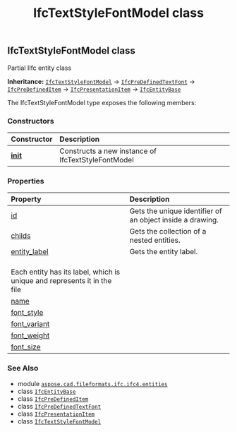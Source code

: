 ﻿---
title: IfcTextStyleFontModel class
second_title: Aspose.CAD for Python via .NET API References
description: 
type: docs
weight: 7140
url: /python-net/aspose.cad.fileformats.ifc.ifc4.entities/ifctextstylefontmodel/
is_root: false
---

## IfcTextStyleFontModel class

Partial IIfc entity class



**Inheritance:** [`IfcTextStyleFontModel`](/cad/python-net/aspose.cad.fileformats.ifc.ifc4.entities/ifctextstylefontmodel) → 
[`IfcPreDefinedTextFont`](/cad/python-net/aspose.cad.fileformats.ifc.ifc4.entities/ifcpredefinedtextfont) → 
[`IfcPreDefinedItem`](/cad/python-net/aspose.cad.fileformats.ifc.ifc4.entities/ifcpredefineditem) → 
[`IfcPresentationItem`](/cad/python-net/aspose.cad.fileformats.ifc.ifc4.entities/ifcpresentationitem) → 
[`IfcEntityBase`](/cad/python-net/aspose.cad.fileformats.ifc/ifcentitybase)



The IfcTextStyleFontModel type exposes the following members:

### Constructors
| Constructor | Description |
| :- | :- |
| [__init__](/cad/python-net/aspose.cad.fileformats.ifc.ifc4.entities/ifctextstylefontmodel/__init__/#) | Constructs a new instance of IfcTextStyleFontModel |


### Properties
| Property | Description |
| :- | :- |
| [id](/cad/python-net/aspose.cad.fileformats.ifc.ifc4.entities/ifctextstylefontmodel/id) | Gets the unique identifier of an object inside a drawing. |
| [childs](/cad/python-net/aspose.cad.fileformats.ifc.ifc4.entities/ifctextstylefontmodel/childs) | Gets the collection of a nested entities. |
| [entity_label](/cad/python-net/aspose.cad.fileformats.ifc.ifc4.entities/ifctextstylefontmodel/entity_label) | Gets the entity label.<br/>Each entity has its label, which is unique and represents it in the file |
| [name](/cad/python-net/aspose.cad.fileformats.ifc.ifc4.entities/ifctextstylefontmodel/name) |  |
| [font_style](/cad/python-net/aspose.cad.fileformats.ifc.ifc4.entities/ifctextstylefontmodel/font_style) |  |
| [font_variant](/cad/python-net/aspose.cad.fileformats.ifc.ifc4.entities/ifctextstylefontmodel/font_variant) |  |
| [font_weight](/cad/python-net/aspose.cad.fileformats.ifc.ifc4.entities/ifctextstylefontmodel/font_weight) |  |
| [font_size](/cad/python-net/aspose.cad.fileformats.ifc.ifc4.entities/ifctextstylefontmodel/font_size) |  |



### See Also
* module [`aspose.cad.fileformats.ifc.ifc4.entities`](..)
* class [`IfcEntityBase`](/cad/python-net/aspose.cad.fileformats.ifc/ifcentitybase)
* class [`IfcPreDefinedItem`](/cad/python-net/aspose.cad.fileformats.ifc.ifc4.entities/ifcpredefineditem)
* class [`IfcPreDefinedTextFont`](/cad/python-net/aspose.cad.fileformats.ifc.ifc4.entities/ifcpredefinedtextfont)
* class [`IfcPresentationItem`](/cad/python-net/aspose.cad.fileformats.ifc.ifc4.entities/ifcpresentationitem)
* class [`IfcTextStyleFontModel`](/cad/python-net/aspose.cad.fileformats.ifc.ifc4.entities/ifctextstylefontmodel)
